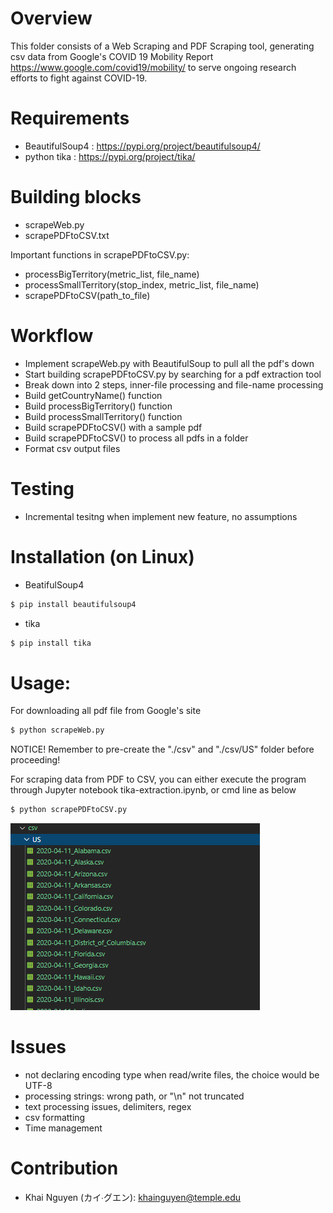 # Overview 
This folder consists of a Web Scraping and PDF Scraping tool, generating csv data from Google's COVID 19 Mobility Report https://www.google.com/covid19/mobility/ to serve ongoing research efforts to fight against COVID-19.

# Requirements
* BeautifulSoup4 : https://pypi.org/project/beautifulsoup4/
* python tika : https://pypi.org/project/tika/

# Building blocks
* scrapeWeb.py 
* scrapePDFtoCSV.txt

Important functions in scrapePDFtoCSV.py: 
- processBigTerritory(metric_list, file_name)
- processSmallTerritory(stop_index, metric_list, file_name)
- scrapePDFtoCSV(path_to_file)

# Workflow
- Implement scrapeWeb.py with BeautifulSoup to pull all the pdf's down
- Start building scrapePDFtoCSV.py by searching for a pdf extraction tool
- Break down into 2 steps, inner-file processing and file-name processing
- Build getCountryName() function
- Build processBigTerritory() function
- Build processSmallTerritory() function
- Build scrapePDFtoCSV() with a sample pdf
- Build scrapePDFtoCSV() to process all pdfs in a folder
- Format csv output files


# Testing
* Incremental tesitng when implement new feature, no assumptions

# Installation (on Linux)
* BeatifulSoup4

```bash
$ pip install beautifulsoup4
``` 

* tika
```bash
$ pip install tika
```

# Usage: 

For downloading all pdf file from Google's site

```bash
$ python scrapeWeb.py
```

NOTICE! Remember to pre-create the "./csv" and "./csv/US" folder before proceeding!

For scraping data from PDF to CSV, you can either execute the program through Jupyter notebook tika-extraction.ipynb, or cmd line as below

```bash
$ python scrapePDFtoCSV.py
```
![us_files](./images/us_files.PNG)

# Issues
* not declaring encoding type when read/write files, the choice would be UTF-8
* processing strings: wrong path, or "\n" not truncated
* text processing issues, delimiters, regex
* csv formatting
* Time management

# Contribution
* Khai Nguyen (カイ∙グエン):  khainguyen@temple.edu